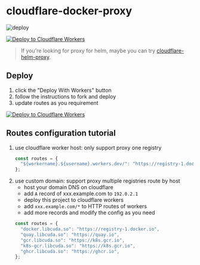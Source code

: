 # cloudflare-docker-proxy

![deploy](https://github.com/phan-pivotal/cloudflare-docker-proxy/actions/workflows/deploy.yaml/badge.svg)

[![Deploy to Cloudflare Workers](https://deploy.workers.cloudflare.com/button)](https://deploy.workers.cloudflare.com/?url=https://github.com/phan-pivotal/cloudflare-docker-proxy)

> If you're looking for proxy for helm, maybe you can try [cloudflare-helm-proxy](https://github.com/phan-pivotal/cloudflare-helm-proxy).

## Deploy

1. click the "Deploy With Workers" button
2. follow the instructions to fork and deploy
3. update routes as you requirement

[![Deploy to Cloudflare Workers](https://deploy.workers.cloudflare.com/button)](https://deploy.workers.cloudflare.com/?url=https://github.com/phan-pivotal/cloudflare-docker-proxy)

## Routes configuration tutorial

1. use cloudflare worker host: only support proxy one registry
   ```javascript
   const routes = {
     "${workername}.${username}.workers.dev/": "https://registry-1.docker.io",
   };
   ```
2. use custom domain: support proxy multiple registries route by host
   - host your domain DNS on cloudflare
   - add `A` record of xxx.example.com to `192.0.2.1`
   - deploy this project to cloudflare workers
   - add `xxx.example.com/*` to HTTP routes of workers
   - add more records and modify the config as you need
   ```javascript
   const routes = {
     "docker.libcuda.so": "https://registry-1.docker.io",
     "quay.libcuda.so": "https://quay.io",
     "gcr.libcuda.so": "https://k8s.gcr.io",
     "k8s-gcr.libcuda.so": "https://k8s.gcr.io",
     "ghcr.libcuda.so": "https://ghcr.io",
   };
   ```

